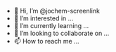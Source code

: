 - 👋 Hi, I’m @jochem-screenlink
- 👀 I’m interested in ...
- 🌱 I’m currently learning ...
- 💞️ I’m looking to collaborate on ...
- 📫 How to reach me ...

<!---
jochem-screenlink/jochem-screenlink is a ✨ special ✨ repository because its `README.md` (this file) appears on your GitHub profile.
You can click the Preview link to take a look at your changes.
--->
